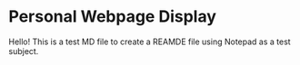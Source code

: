 # Personal Webpage Display

Hello! This is a test MD file to create a REAMDE file using Notepad as a test subject.
